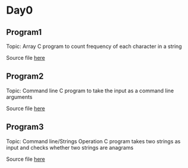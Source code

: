 # Day0

## Program1

Topic: Array
C program to count frequency of each character in a string

Source file [here](program1/freq_of_all_characters.c)

## Program2

Topic: Command line
C program to take the input as a command line arguments

Source file [here](program2/command_line_argument.c)

## Program3

Topic: Command line/Strings Operation
C program takes two strings as input and checks whether two strings are anagrams

Source file [here](program3/is_two_strings_are_anagrams.c)
